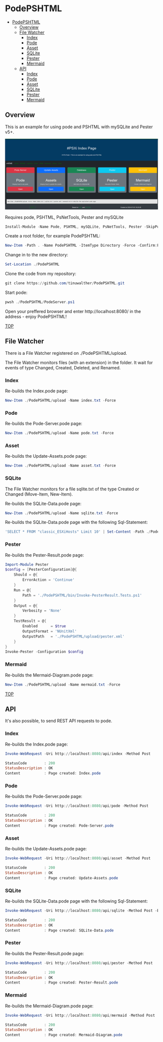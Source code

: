 # PodePSHTML

<!-- TOC -->

- [PodePSHTML](#podepshtml)
    - [Overview](#overview)
    - [File Watcher](#file-watcher)
        - [Index](#index)
        - [Pode](#pode)
        - [Asset](#asset)
        - [SQLite](#sqlite)
        - [Pester](#pester)
        - [Mermaid](#mermaid)
    - [API](#api)
        - [Index](#index)
        - [Pode](#pode)
        - [Asset](#asset)
        - [SQLite](#sqlite)
        - [Pester](#pester)
        - [Mermaid](#mermaid)

<!-- /TOC -->

## Overview

This is an example for using pode and PSHTML with mySQLite and Pester v5+.

![PodePSHTM-Index](./public/img/PodePSHTML.png)

Requires pode, PSHTML, PsNetTools, Pester and mySQLite

````powershell
Install-Module -Name Pode, PSHTML, mySQLite, PsNetTools, Pester -SkipPublisherCheck -Repository PSGallery -Force -Verbose
````

Create a root folder, for example PodePSHTML:

````powershell
New-Item -Path . -Name PodePSHTML -ItemType Directory -Force -Confirm:False
````

Change in to the new directory:

````powershell
Set-Location ./PodePSHTML
````

Clone the code from my repository:

````powershell
git clone https://github.com/tinuwalther/PodePSHTML.git
````

Start pode:

````powershell
pwsh ./PodePSHTML/PodeServer.ps1
````

Open your preffered browser and enter http://localhost:8080/ in the address - enjoy PodePSHTML!

[TOP](#)

## File Watcher

There is a File Watcher registered on ./PodePSHTML/upload.

The File Watcher monitors files (with an extension) in the folder. It wait for events of type Changed, Created, Deleted, and Renamed.

### Index

Re-builds the Index.pode page:

````powershell
New-Item ./PodePSHTML/upload -Name index.txt -Force
````

### Pode

Re-builds the Pode-Server.pode page:

````powershell
New-Item ./PodePSHTML/upload -Name pode.txt -Force
````

### Asset

Re-builds the Update-Assets.pode page:

````powershell
New-Item ./PodePSHTML/upload -Name asset.txt -Force
````

### SQLite

The File Watcher monitors for a file sqlite.txt of the type Created or Changed (Move-Item, New-Item).

Re-builds the SQLite-Data.pode page:

````powershell
New-Item ./PodePSHTML/upload -Name sqlite.txt -Force
````

Re-builds the SQLite-Data.pode page with the following Sql-Statement:

````powershell
'SELECT * FROM "classic_ESXiHosts" Limit 10' | Set-Content -Path ./PodePSHTML/upload/sqlite.txt -Force
````

### Pester

Re-builds the Pester-Result.pode page:

````powershell
Import-Module Pester
$config = [PesterConfiguration]@{
    Should = @{
        ErrorAction = 'Continue'
    }
    Run = @{
        Path = './PodePSHTML/bin/Invoke-PesterResult.Tests.ps1'
    }
    Output = @{
        Verbosity = 'None'
    }
    TestResult = @{
        Enabled      = $true
        OutputFormat = 'NUnitXml'
        OutputPath   = './PodePSHTML/upload/pester.xml'
    }
}
Invoke-Pester -Configuration $config
````

### Mermaid

Re-builds the Mermaid-Diagram.pode page:

````powershell
New-Item ./PodePSHTML/upload -Name mermaid.txt -Force
````

[TOP](#)

## API

It's also possible, to send REST API requests to pode.

### Index

Re-builds the Index.pode page:

````powershell
Invoke-WebRequest -Uri http://localhost:8080/api/index -Method Post
````

````powershell
StatusCode        : 200
StatusDescription : OK
Content           : Page created: Index.pode
````

### Pode

Re-builds the Pode-Server.pode page:

````powershell
Invoke-WebRequest -Uri http://localhost:8080/api/pode -Method Post
````

````powershell
StatusCode        : 200
StatusDescription : OK
Content           : Page created: Pode-Server.pode
````

### Asset

Re-builds the Update-Assets.pode page:

````powershell
Invoke-WebRequest -Uri http://localhost:8080/api/asset -Method Post
````

````powershell
StatusCode        : 200
StatusDescription : OK
Content           : Page created: Update-Assets.pode
````

### SQLite

Re-builds the SQLite-Data.pode page with the following Sql-Statement:

````powershell
Invoke-WebRequest -Uri http://localhost:8080/api/sqlite -Method Post -Body 'SELECT * FROM "classic_ESXiHosts" Limit 10'
````

````powershell
StatusCode        : 200
StatusDescription : OK
Content           : Page created: SQLite-Data.pode
````

### Pester

Re-builds the Pester-Result.pode page:

````powershell
Invoke-WebRequest -Uri http://localhost:8080/api/pester -Method Post
````

````powershell
StatusCode        : 200
StatusDescription : OK
Content           : Page created: Pester-Result.pode
````

### Mermaid

Re-builds the Mermaid-Diagram.pode page:

````powershell
Invoke-WebRequest -Uri http://localhost:8080/api/mermaid -Method Post
````

````powershell
StatusCode        : 200
StatusDescription : OK
Content           : Page created: Mermaid-Diagram.pode
````

